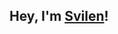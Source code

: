 ## Hey, I'm [Svilen](https://www.linkedin.com/in/svilen-kirov/)!

<!---![Image](IMG_1180.jpeg)--->

<!---<img src="IMG_1180.jpeg" width="300" height="150">--->

<!---
snkirov/snkirov is a ✨ special ✨ repository because its `README.md` (this file) appears on your GitHub profile.
You can click the Preview link to take a look at your changes.
--->
